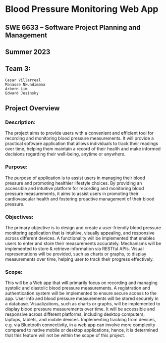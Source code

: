 # Blood Pressure Monitoring Web App
## SWE 6633 – Software Project Planning and Management
## Summer 2023
## Team 3:

    Cesar Villarreal
    Manasse Nkundimana
    Arbern Lim
    Edward Jesinsky

## Project Overview

### Description:

The project aims to provide users with a convenient and efficient tool for recording and monitoring blood pressure measurements. It will provide a practical software application that allows individuals to track their readings over time, helping them maintain a record of their health and make informed decisions regarding their well-being, anytime or anywhere. 

###  Purpose:

The purpose of application is to assist users in managing their blood pressure and promoting healthier lifestyle choices. By providing an accessible and intuitive platform for recording and monitoring blood pressure measurements, it aims to assist users in promoting their cardiovascular health and fostering proactive management of their blood pressure. 

###  Objectives:

The primary objective is to design and create a user-friendly blood pressure monitoring application that is intuitive, visually appealing, and responsive across different devices. A functionality will be implemented that enables users to enter and store their measurements accurately. Mechanisms will be implemented to store & retrieve information via RESTful APIs. Visual representations will be provided, such as charts or graphs, to display measurements over time, helping user to track their progress effectively.

### Scope: 

This will be a Web app that will primarily focus on recording and managing systolic and diastolic blood pressure measurements. A registration and authentication system will be implemented to ensure secure access to the app. User info and blood pressure measurements will be stored securely in a database. Visualizations, such as charts or graphs, will be implemented to display blood pressure measurements over time. It will be accessible and responsive across different platforms, including desktop computers, laptops, tablets, and mobile devices. Implementing tracking from devices, e.g. via Bluetooth connectivity, in a web app can involve more complexity compared to native mobile or desktop applications, hence, it is determined that this feature will not be within the scope of this project.